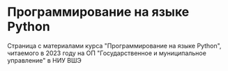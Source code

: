 # Программирование на языке Python 

Страница с материалами курса "Программирование на языке Python", читаемого в 2023 году на ОП "Государственное и муниципальное управление" в НИУ ВШЭ
